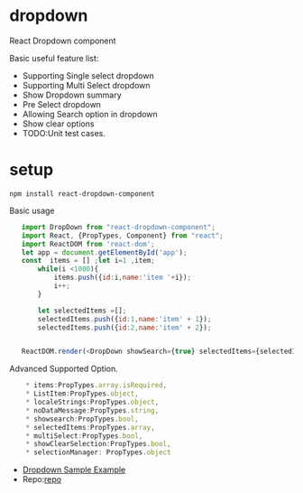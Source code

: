 # dropdown
React Dropdown component

Basic useful feature list:

 * Supporting Single select dropdown
 * Supporting Multi Select dropdown
 * Show Dropdown summary
 * Pre Select dropdown
 * Allowing Search option in dropdown
 * Show clear options
 * TODO:Unit test cases.


 # setup

 `npm install react-dropdown-component`

 Basic usage

 ```javascript
    import DropDown from "react-dropdown-component";
    import React, {PropTypes, Component} from "react";
    import ReactDOM from 'react-dom';
    let app = document.getElementById('app');
    const  items = [] ;let i=1 ,item;
        while(i <1000){
            items.push({id:i,name:'item '+i});
            i++;
        }

        let selectedItems =[];
        selectedItems.push({id:1,name:'item' + 1});
        selectedItems.push({id:2,name:'item' + 2});


    ReactDOM.render(<DropDown showSearch={true} selectedItems={selectedItems} items={items} multiSelect={true}></DropDown>,app)

 ```

Advanced  Supported Option.
```javascript
    * items:PropTypes.array.isRequired,
    * ListItem:PropTypes.object,
    * localeStrings:PropTypes.object,
    * noDataMessage:PropTypes.string,
    * showsearch:PropTypes.bool,
    * selectedItems:PropTypes.array,
    * multiSelect:PropTypes.bool,
    * showClearSelection:PropTypes.bool,
    * selectionManager: PropTypes.object
```
* [Dropdown Sample Example](https://agradipyahoo.github.io/#/advertiser/create)
* Repo:[repo](https://github.com/agradipyahoo/react-mvc)
